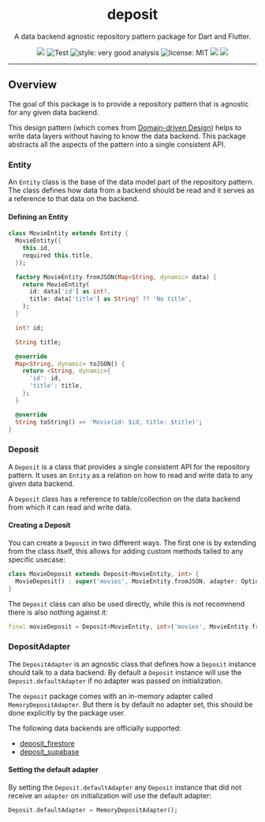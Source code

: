 <h1 align="center">
deposit
</h1>

<p align="center">
A data backend agnostic repository pattern package for Dart and Flutter.
</p>

<p align="center">
  <a title="Pub" href="https://pub.dev/packages/deposit" ><img src="https://img.shields.io/pub/v/deposit.svg?style=popout" /></a>
  <img src="https://github.com/bluefireteam/deposit/workflows/cicd/badge.svg?branch=main&event=push" alt="Test" />
  <img src="https://img.shields.io/badge/style-very_good_analysis-B22C89.svg" alt="style: very good analysis" />
  <img src="https://img.shields.io/badge/license-MIT-purple.svg" alt="license: MIT" />
  <a title="Discord" href="https://discord.gg/pxrBmy4" ><img src="https://img.shields.io/discord/509714518008528896.svg" /></a>
  <a title="Melos" href="https://github.com/invertase/melos"><img src="https://img.shields.io/badge/maintained%20with-melos-f700ff.svg"/></a>
</p>

--- 

## Overview

The goal of this package is to provide a repository pattern that is agnostic for any given data 
backend.

This design pattern (which comes from [Domain-driven Design](https://en.wikipedia.org/wiki/Domain-driven_design)) 
helps to write data layers without having to know the data backend.
This package abstracts all the aspects of the pattern into a single consistent API.

### Entity

An `Entity` class is the base of the data model part of the repository pattern. The class defines 
how data from a backend should be read and it serves as a reference to that data on the backend.

#### Defining an Entity

```dart
class MovieEntity extends Entity {
  MovieEntity({
    this.id,
    required this.title,
  });

  factory MovieEntity.fromJSON(Map<String, dynamic> data) {
    return MovieEntity(
      id: data['id'] as int?,
      title: data['title'] as String? ?? 'No title',
    );
  }

  int? id;

  String title;

  @override
  Map<String, dynamic> toJSON() {
    return <String, dynamic>{
      'id': id,
      'title': title,
    };
  }

  @override
  String toString() => 'Movie(id: $id, title: $title)';
}
```

### Deposit

A `Deposit` is a class that provides a single consistent API for the repository pattern. It uses 
an `Entity` as a relation on how to read and write data to any given data backend. 

A `Deposit` class has a reference to table/collection on the data backend from which it can read 
and write data.

#### Creating a Deposit

You can create a `Deposit` in two different ways. The first one is by extending from the class 
itself, this allows for adding custom methods tailed to any specific usecase:

```dart
class MovieDeposit extends Deposit<MovieEntity, int> {
  MovieDeposit() : super('movies', MovieEntity.fromJSON, adapter: OptionalDepositAdapter());
}
```

The `Deposit` class can also be used directly, while this is not recommend there is also nothing 
against it:

```dart
final movieDeposit = Deposit<MovieEntity, int>('movies', MovieEntity.fromJSON);
```

### DepositAdapter

The `DepositAdapter` is an agnostic class that defines how a `Deposit` instance should talk to a 
data backend. By default a `Deposit` instance will use the `Deposit.defaultAdapter` if no adapter 
was passed on initialization. 

The `deposit` package comes with an in-memory adapter called `MemoryDepositAdapter`. But there is 
by default no adapter set, this should be done explicitly by the package user.

The following data backends are officially supported:

- [deposit_firestore](https://pub.dev/packages/deposit_firestore)
- [deposit_supabase](https://pub.dev/packages/deposit_supabase)

#### Setting the default adapter

By setting the `Deposit.defaultAdapter` any `Deposit` instance that did not receive an `adapter` 
on initialization will use the default adapter:

```dart
Deposit.defaultAdapter = MemoryDepositAdapter();
```
